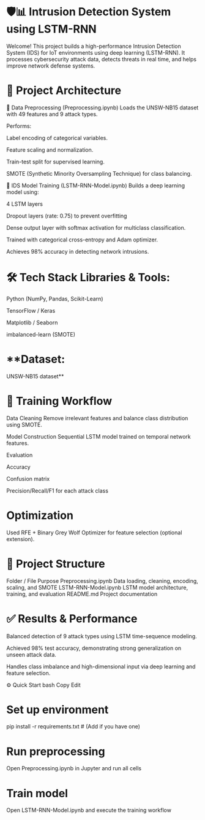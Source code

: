 # **🛡️📊 Intrusion Detection System using LSTM-RNN**

Welcome! This project builds a high-performance Intrusion Detection System (IDS) for IoT environments using deep learning (LSTM-RNN). It processes cybersecurity attack data, detects threats in real time, and helps improve network defense systems.

# **🚀 Project Architecture**

🔹 Data Preprocessing (Preprocessing.ipynb)
Loads the UNSW-NB15 dataset with 49 features and 9 attack types.

Performs:

Label encoding of categorical variables.

Feature scaling and normalization.

Train-test split for supervised learning.

SMOTE (Synthetic Minority Oversampling Technique) for class balancing.

🔹 IDS Model Training (LSTM-RNN-Model.ipynb)
Builds a deep learning model using:

4 LSTM layers

Dropout layers (rate: 0.75) to prevent overfitting

Dense output layer with softmax activation for multiclass classification.

Trained with categorical cross-entropy and Adam optimizer.

Achieves 98% accuracy in detecting network intrusions.

# **🛠 Tech Stack Libraries & Tools:**

Python (NumPy, Pandas, Scikit-Learn)

TensorFlow / Keras

Matplotlib / Seaborn

imbalanced-learn (SMOTE)

# **Dataset:
UNSW-NB15 dataset**

# **🧠 Training Workflow** 
Data Cleaning
Remove irrelevant features and balance class distribution using SMOTE.

Model Construction
Sequential LSTM model trained on temporal network features.

Evaluation

Accuracy

Confusion matrix

Precision/Recall/F1 for each attack class

# **Optimization**
Used RFE + Binary Grey Wolf Optimizer for feature selection (optional extension).

# **📁 Project Structure**
Folder / File	Purpose
Preprocessing.ipynb	Data loading, cleaning, encoding, scaling, and SMOTE
LSTM-RNN-Model.ipynb	LSTM model architecture, training, and evaluation
README.md	Project documentation

# **✅ Results & Performance**
Balanced detection of 9 attack types using LSTM time-sequence modeling.

Achieved 98% test accuracy, demonstrating strong generalization on unseen attack data.

Handles class imbalance and high-dimensional input via deep learning and feature selection.

⚙️ Quick Start
bash
Copy
Edit
# Set up environment
pip install -r requirements.txt  # (Add if you have one)

# Run preprocessing
Open Preprocessing.ipynb in Jupyter and run all cells

# Train model
Open LSTM-RNN-Model.ipynb and execute the training workflow
